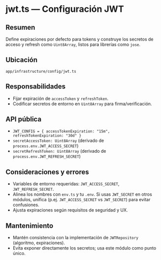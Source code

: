 # jwt.ts — Configuración JWT

## Resumen
Define expiraciones por defecto para tokens y construye los secretos de acceso y refresh como `Uint8Array`, listos para librerías como `jose`.

## Ubicación
`app/infrastructure/config/jwt.ts`

## Responsabilidades
- Fijar expiración de `accessToken` y `refreshToken`.
- Codificar secretos de entorno en `Uint8Array` para firma/verificación.

## API pública
- `JWT_CONFIG = { accessTokenExpiration: "15m", refreshTokenExpiration: "30d" }`
- `secretAccessToken: Uint8Array` (derivado de `process.env.JWT_ACCESS_SECRET`)
- `secretRefreshToken: Uint8Array` (derivado de `process.env.JWT_REFRESH_SECRET`)

## Consideraciones y errores
- Variables de entorno requeridas: `JWT_ACCESS_SECRET`, `JWT_REFRESH_SECRET`.
- Alinea los nombres con `env.ts` y tu `.env`. Si usas `JWT_SECRET` en otros módulos, unifica (p.ej. `JWT_ACCESS_SECRET` vs `JWT_SECRET`) para evitar confusiones.
- Ajusta expiraciones según requisitos de seguridad y UX.

## Mantenimiento
- Mantén consistencia con la implementación de `JWTRepository` (algoritmo, expiraciones).
- Evita exponer directamente los secretos; usa este módulo como punto único.
